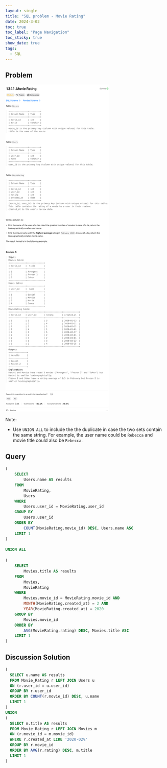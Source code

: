 ```yaml
---
layout: single
title: "SQL problem - Movie Rating"
date: 2024-3-02
toc: true
toc_label: "Page Navigation"
toc_sticky: true
show_date: true
tags:
  - SQL
---
```


## Problem

[![problem-1341](/assets/images/2024-03-02_10-18-28-problem-1341.png)](/assets/images/2024-03-02_10-18-28-problem-1341.png)

Note:

- Use `UNION ALL` to include the the duplicate in case the two sets contain the same string. For example, the user name could be `Rebecca` and movie title could also be `Rebecca`.

## Query

```sql
(
    SELECT
        Users.name AS results
    FROM
        MovieRating,
        Users
    WHERE
        Users.user_id = MovieRating.user_id
    GROUP BY
        Users.user_id
    ORDER BY
        COUNT(MovieRating.movie_id) DESC, Users.name ASC
    LIMIT 1
)

UNION ALL

(
    SELECT
        Movies.title AS results
    FROM
        Movies,
        MovieRating
    WHERE
        Movies.movie_id = MovieRating.movie_id AND
        MONTH(MovieRating.created_at) = 2 AND
        YEAR(MovieRating.created_at) = 2020
    GROUP BY
        Movies.movie_id
    ORDER BY
        AVG(MovieRating.rating) DESC, Movies.title ASC
    LIMIT 1
)
```

## Discussion Solution

```sql
(
  SELECT u.name AS results
  FROM Movie_Rating r LEFT JOIN Users u
  ON (r.user_id = u.user_id)
  GROUP BY r.user_id
  ORDER BY COUNT(r.movie_id) DESC, u.name
  LIMIT 1
)
UNION
(
  SELECT m.title AS results
  FROM Movie_Rating r LEFT JOIN Movies m
  ON (r.movie_id = m.movie_id)
  WHERE r.created_at LIKE '2020-02%'
  GROUP BY r.movie_id
  ORDER BY AVG(r.rating) DESC, m.title
  LIMIT 1
)
```
